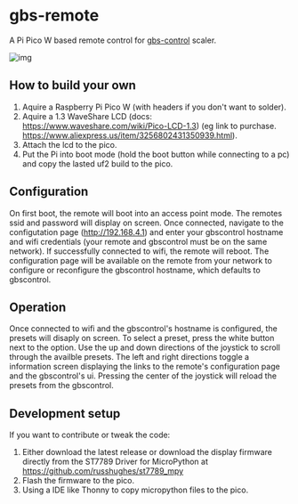 # gbs-remote

A Pi Pico W based remote control for [gbs-control](https://github.com/ramapcsx2/gbs-control) scaler.

![img](https://github.com/v1605/gbs-remote/assets/55302877/fa613fc9-b5e2-45a1-83d1-886393a13338)

## How to build your own
1. Aquire a Raspberry Pi Pico W (with headers if you don't want to solder).
2. Aquire a 1.3 WaveShare LCD (docs: https://www.waveshare.com/wiki/Pico-LCD-1.3) (eg link to purchase. https://www.aliexpress.us/item/3256802431350939.html).
3. Attach the lcd to the pico.
4. Put the Pi into boot mode (hold the boot button while connecting to a pc) and copy the lasted uf2 build to the pico.

## Configuration
On first boot, the remote will boot into an access point mode. The remotes ssid and password will display on screen. Once connected, navigate to the configutation page (http://192.168.4.1) and enter your gbscontrol hostname and wifi credentials (your remote and gbscontrol must be on the same network). If successfully connected to wifi, the remote will reboot. The configuration page will be available on the remote from your network to configure or reconfigure the gbscontrol hostname, which defaults to gbscontrol.

## Operation
Once connected to wifi and the gbscontrol's hostname is configured, the presets will disaply on screen. To select a preset, press the white button next to the option. Use the up and down directions of the joystick to scroll through the availble presets. The left and right directions toggle a information screen displaying the links to the remote's configuration page and the gbscontrol's ui. Pressing the center of the joystick will reload the presets from the gbscontrol.

## Development setup
If you want to contribute or tweak the code:
1. Either download the latest release or download the display firmware directly from the ST7789 Driver for MicroPython at https://github.com/russhughes/st7789_mpy
2. Flash the firmware to the pico.
3. Using a IDE like Thonny to copy micropython files to the pico.
